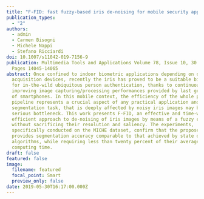 ```yaml
---
title: "F-FID: fast fuzzy-based iris de-noising for mobile security applications"
publication_types:
  - "2"
authors:
  - admin
  - Carmen Bisogni
  - Michele Nappi
  - Stefano Ricciardi
doi: 10.1007/s11042-019-7156-9
publication: Multimedia Tools and Applications Volume 78, Issue 10, 30 May 2019,
  Pages 14045-14065
abstract: Once confined to indoor biometric applications depending on dedicated
  acquisition devices, recently the iris has proved to be a suitable biometric
  for in-the-wild ubiquitous person authentication, thanks to continuously
  improving image capturing/processing performances provided by last generations
  of smartphones. In this mobile context, the efficiency of the whole processing
  pipeline represents a crucial aspect of any practical application and the
  segmentation task, that is deeply affected by noisy iris images may become a
  serious bottleneck. This work presents F-FID, an effective and time-wise
  efficient approach to de-noising of iris images by means of a fuzzy controller
  without sacrificing their resolution and saliency. The experiments,
  specifically conducted on the MICHE dataset, confirm that the proposed method
  provides segmentation accuracy comparable to that achieved by state of the art
  algorithms, while requiring less than twenty percent of their average
  computing time.
draft: false
featured: false
image:
  filename: featured
  focal_point: Smart
  preview_only: false
date: 2019-05-30T16:17:00.000Z
---
```

